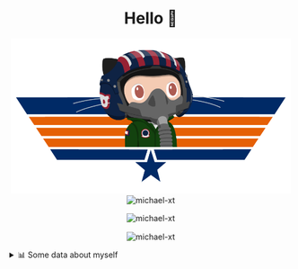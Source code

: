 <h1 align="center">Hello 👋</h1>


<p align="center"><img src="https://raw.githubusercontent.com/Michael-xT/Michael-xT/main/.github/topguntocat.png" width=500>
 <br>
<img src="https://komarev.com/ghpvc/?username=michael-xt&style=for-the-badge" alt="michael-xt" /> 
</p>

<p align="center"><img align="center" src="https://github-readme-stats.vercel.app/api/top-langs/?username=michael-xt&layout=compact&theme=dark&show_icons=true" alt="michael-xt" /></p>
<p align="center"><img align="center" src="https://github-readme-stats.vercel.app/api?username=michael-xt&show_icons=true&theme=dark&show_icons=true" alt="michael-xt" /></p>

<details align="left"><summary>📊 Some data about myself</summary>
<p>

<!--START_SECTION:waka-->
![Code Time](http://img.shields.io/badge/Code%20Time-778%20hrs%2036%20mins-blue)

**🐱 My GitHub Data** 

> 📦 4.0 MB Used in GitHub's Storage 
 > 
> 🏆 10 Contributions in the Year 2023
 > 
> 🚫 Not Opted to Hire
 > 
> 📜 11 Public Repositories 
 > 
> 🔑 27 Private Repositories 
 > 
📅 **I'm Most Productive on Thursday** 

```text
Monday                   136 commits         ████░░░░░░░░░░░░░░░░░░░░░   16.31 % 
Tuesday                  127 commits         ████░░░░░░░░░░░░░░░░░░░░░   15.23 % 
Wednesday                108 commits         ███░░░░░░░░░░░░░░░░░░░░░░   12.95 % 
Thursday                 187 commits         ██████░░░░░░░░░░░░░░░░░░░   22.42 % 
Friday                   73 commits          ██░░░░░░░░░░░░░░░░░░░░░░░   08.75 % 
Saturday                 106 commits         ███░░░░░░░░░░░░░░░░░░░░░░   12.71 % 
Sunday                   97 commits          ███░░░░░░░░░░░░░░░░░░░░░░   11.63 % 
```


📊 **This Week I Spent My Time On** 

```text
🕑︎ Time Zone: Europe/Bucharest

🔥 Editors: 
VS Code                  19 hrs 1 min        ██████████████████████░░░   89.72 % 
Visual Studio            2 hrs 10 mins       ███░░░░░░░░░░░░░░░░░░░░░░   10.28 % 

💻 Operating System: 
Windows                  21 hrs 12 mins      █████████████████████████   100.00 % 
```

**Timeline**

![Lines of Code chart](https://raw.githubusercontent.com/Michael-xT/Michael-xT/main/assets/bar_graph.png)


 Last Updated on 18/04/2023 00:46:10 UTC
<!--END_SECTION:waka-->
</p>
